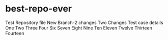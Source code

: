 # best-repo-ever

Test Repository file
New Branch-2 changes
Two Changes
Test case details
One
Two
Three
Four
Six
Seven
Eight
Nine
Ten
Eleven
Twelve
Thirteen
Fourteen
